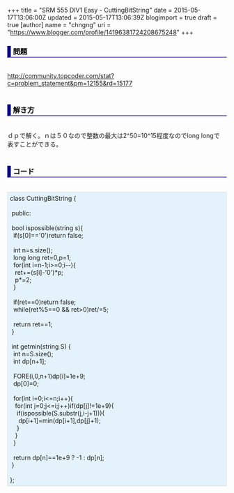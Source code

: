 +++
title = "SRM 555 DIV1 Easy - CuttingBitString"
date = 2015-05-17T13:06:00Z
updated = 2015-05-17T13:06:39Z
blogimport = true
draft = true
[author]
	name = "chngng"
	uri = "https://www.blogger.com/profile/14196381724208675248"
+++

<div dir="ltr" style="text-align: left;" trbidi="on"><h3 style="border-bottom: 2px solid slateblue; border-left: 8px solid navy; color: black; padding: 0px 0px 1px 5px;">問題 <br /></h3><br /><a href="http://community.topcoder.com/stat?c=problem_statement&amp;pm=12155&amp;rd=15177" target="_blank">http://community.topcoder.com/stat?c=problem_statement&amp;pm=12155&amp;rd=15177</a><br /><br /><h3 style="border-bottom: 2px solid slateblue; border-left: 8px solid navy; color: black; padding: 0px 0px 1px 5px;">解き方 </h3><br />ｄｐで解く。ｎは５０なので整数の最大は2^50=10^15程度なのでlong longで<br />表すことができる。<br /><br /><h3 style="border-bottom: 2px solid slateblue; border-left: 8px solid navy; color: black; padding: 0px 0px 1px 5px;">コード </h3><br /><div style="background-color: #e3f2fb; border: 1px dotted #CCCCCC; padding: 5px;">class CuttingBitString {<br /><br /><span class="Apple-tab-span" style="white-space: pre;"> </span>public:<br /><br /><span class="Apple-tab-span" style="white-space: pre;"> </span>bool ispossible(string s){<br /><span class="Apple-tab-span" style="white-space: pre;">  </span>if(s[0]=='0')return false;<br /><br /><span class="Apple-tab-span" style="white-space: pre;">  </span>int n=s.size();<br /><span class="Apple-tab-span" style="white-space: pre;">  </span>long long ret=0,p=1;<br /><span class="Apple-tab-span" style="white-space: pre;">  </span>for(int i=n-1;i&gt;=0;i--){<br /><span class="Apple-tab-span" style="white-space: pre;">   </span>ret+=(s[i]-'0')*p;<br /><span class="Apple-tab-span" style="white-space: pre;">   </span>p*=2;<br /><span class="Apple-tab-span" style="white-space: pre;">  </span>}<br /><br /><span class="Apple-tab-span" style="white-space: pre;">  </span>if(ret==0)return false;<br /><span class="Apple-tab-span" style="white-space: pre;">  </span>while(ret%5==0 &amp;&amp; ret&gt;0)ret/=5;<br /><br /><span class="Apple-tab-span" style="white-space: pre;">  </span>return ret==1;<br /><span class="Apple-tab-span" style="white-space: pre;"> </span>}<br /><br /><span class="Apple-tab-span" style="white-space: pre;"> </span>int getmin(string S) {<br /><span class="Apple-tab-span" style="white-space: pre;">  </span>int n=S.size();<br /><span class="Apple-tab-span" style="white-space: pre;">  </span>int dp[n+1];<br /><br /><span class="Apple-tab-span" style="white-space: pre;">  </span>FORE(i,0,n+1)dp[i]=1e+9;<br /><span class="Apple-tab-span" style="white-space: pre;">  </span>dp[0]=0;<br /><br /><span class="Apple-tab-span" style="white-space: pre;">  </span>for(int i=0;i&lt;=n;i++){<br /><span class="Apple-tab-span" style="white-space: pre;">   </span>for(int j=0;j&lt;=i;j++)if(dp[j]!=1e+9){<br /><span class="Apple-tab-span" style="white-space: pre;">    </span>if(ispossible(S.substr(j,i-j+1))){<br /><span class="Apple-tab-span" style="white-space: pre;">     </span>dp[i+1]=min(dp[i+1],dp[j]+1);<br /><span class="Apple-tab-span" style="white-space: pre;">    </span>}<br /><span class="Apple-tab-span" style="white-space: pre;">   </span>}<br /><span class="Apple-tab-span" style="white-space: pre;">  </span>}<br /><br /><span class="Apple-tab-span" style="white-space: pre;">  </span>return dp[n]==1e+9 ? -1 : dp[n];<br /><span class="Apple-tab-span" style="white-space: pre;"> </span>}<br /><br />};</div></div>
